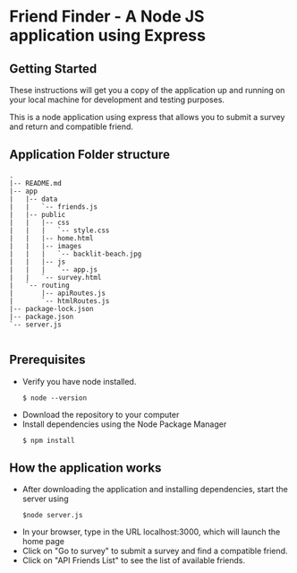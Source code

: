 # Friend Finder - A Node JS application using Express

## Getting Started

These instructions will get you a copy of the application up and running on your local machine for development and testing purposes.

This is a node application using express that allows you to submit a survey and return and compatible friend.

## Application Folder structure

```
.
|-- README.md
|-- app
|   |-- data
|   |   `-- friends.js
|   |-- public
|   |   |-- css
|   |   |   `-- style.css
|   |   |-- home.html
|   |   |-- images
|   |   |   `-- backlit-beach.jpg
|   |   |-- js
|   |   |   `-- app.js
|   |   `-- survey.html
|   `-- routing
|       |-- apiRoutes.js
|       `-- htmlRoutes.js
|-- package-lock.json
|-- package.json
`-- server.js


```
## Prerequisites

- Verify you have node installed.
  ```
  $ node --version
  ```
- Download the repository to your computer
- Install dependencies using the Node Package Manager
  ```
  $ npm install
  ```

## How the application works

- After downloading the application and installing dependencies, start the server using
  ```
  $node server.js
  ```
- In your browser, type in the URL localhost:3000, which will launch the home page
- Click on "Go to survey" to submit a survey and find a compatible friend.
- Click on "API Friends List" to see the list of available friends.


